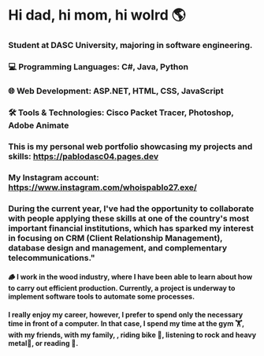 # Hi dad, hi mom, hi wolrd 🌎

### Student at DASC University, majoring in software engineering. 

### 💻 Programming Languages: C#, Java, Python
### 🌐 Web Development: ASP.NET, HTML, CSS, JavaScript
### 🛠️ Tools & Technologies: Cisco Packet Tracer, Photoshop, Adobe Animate
### This is my personal web portfolio showcasing my projects and skills: https://pablodasc04.pages.dev
### My Instagram account: https://www.instagram.com/whoispablo27.exe/

### During the current year, I've had the opportunity to collaborate with people applying these skills at one of the country's most important financial institutions, which has sparked my interest in focusing on CRM (Client Relationship Management), database design and management, and complementary telecommunications."

#### 🪵 I work in the wood industry, where I have been able to learn about how to carry out efficient production. Currently, a project is underway to implement software tools to automate some processes.

#### I really enjoy my career, however, I prefer to spend only the necessary time in front of a computer. In that case, I spend my time at the gym 🏋, with my friends, with my family, , riding bike 🚵, listening to rock and heavy metal🎸, or reading 📖.
<!--
**pablo27exe/pablo27exe** is a ✨ _special_ ✨ repository because its `README.md` (this file) appears on your GitHub profile.


